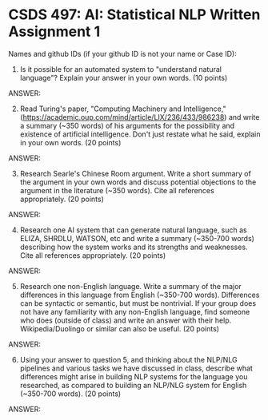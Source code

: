 # CSDS 497: AI: Statistical NLP  Written Assignment 1

Names and github IDs (if your github ID is not your name or Case ID): 

1. Is it possible for an automated system to "understand natural language"? Explain your answer in your own words. (10 points)

ANSWER:

2. Read Turing's paper, "Computing Machinery and Intelligence," (https://academic.oup.com/mind/article/LIX/236/433/986238) and write a summary (~350 words) of his arguments for the possibility and existence of artificial intelligence. Don't just restate what he said, explain in your own words. (20 points)

ANSWER: 

3. Research Searle's Chinese Room argument. Write a short summary of the argument in your own words and discuss potential objections to the argument in the literature (~350 words). Cite all references appropriately. (20 points)

ANSWER:

4. Research one AI system that can generate natural language, such as ELIZA, SHRDLU, WATSON, etc and write a summary (~350-700 words) describing how the system works and its strengths and weaknesses. Cite all references appropriately. (20 points)

ANSWER:

5. Research one non-English language. Write a summary of the major differences in this language from English (~350-700 words). Differences can be syntactic or semantic, but must be nontrivial. If your group does not have any familiarity with any non-English language, find someone who does (outside of class) and write an answer with their help. Wikipedia/Duolingo or similar can also be useful. (20 points)

ANSWER:

6. Using your answer to question 5, and thinking about the NLP/NLG pipelines and various tasks we have discussed in class, describe what differences might arise in building NLP systems for the language you researched, as compared to building an NLP/NLG system for English (~350-700 words). (20 points)

ANSWER:



